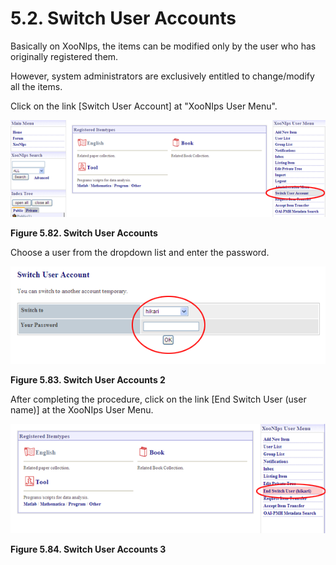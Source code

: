 # 5.2. Switch User Accounts

Basically on XooNIps, the items can be modified only by the user who has originally registered them.

However, system administrators are exclusively entitled to change/modify all the items.

Click on the link \[Switch User Account\] at "XooNIps User Menu".

![Switch User Accounts](../../.gitbook/assets/xoonips-operate75.png)

**Figure 5.82. Switch User Accounts**

Choose a user from the dropdown list and enter the password.

![Switch User Accounts 2](../../.gitbook/assets/xoonips-operate76.png)

**Figure 5.83. Switch User Accounts 2**

After completing the procedure, click on the link \[End Switch User \(user name\)\] at the XooNIps User Menu.

![Switch User Accounts 3](../../.gitbook/assets/xoonips-operate77.png)

**Figure 5.84. Switch User Accounts 3**

